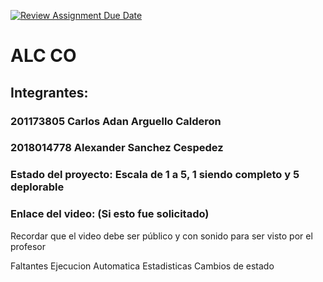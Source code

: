 [![Review Assignment Due Date](https://classroom.github.com/assets/deadline-readme-button-24ddc0f5d75046c5622901739e7c5dd533143b0c8e959d652212380cedb1ea36.svg)](https://classroom.github.com/a/nMiEyf8L)
# ALC CO
## Integrantes:
### 201173805 Carlos Adan Arguello Calderon
### 2018014778 Alexander Sanchez Cespedez

### Estado del proyecto: Escala de 1 a 5, 1 siendo completo y 5 deplorable
### Enlace del video: (Si esto fue solicitado)
Recordar que el video debe ser público y con sonido para ser visto por el profesor

Faltantes
Ejecucion Automatica
Estadisticas
Cambios de estado
